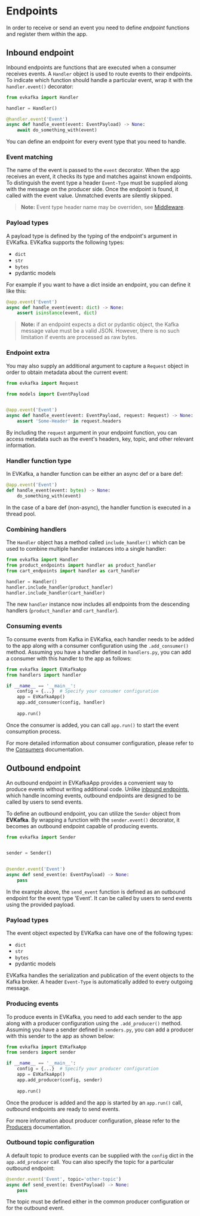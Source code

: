 # Endpoints

In order to receive or send an event you need to define 
*endpoint* functions and register them within the app.

## Inbound endpoint

Inbound endpoints are functions that are executed when a consumer receives
events. A `Handler` object is used to route events to their endpoints. 
To indicate which function should handle a particular event, wrap it with 
the `handler.event()` decorator:

```python
from evkafka import Handler

handler = Handler()

@handler.event('Event')
async def handle_event(event: EventPayload) -> None:
    await do_something_with(event)
```

You can define an endpoint for every event type that you need to handle.

### Event matching

The name of the event is passed to the `event` decorator. When the app 
receives an event, it checks its type and matches against known endpoints. 
To distinguish the event type a header `Event-Type` must be supplied 
along with the message on the producer side. Once the endpoint is found,
it called with the event value. Unmatched events are silently skipped.

> **Note:** Event type header name may be overriden, 
see [Middleware](middleware.md).

### Payload types

A payload type is defined by the typing of the endpoint's argument 
in EVKafka. EVKafka supports the following types:

- `dict`
- `str`
- `bytes`
- pydantic models

For example if you want to have a dict inside an endpoint, you can
define it like this:

```python
@app.event('Event')
async def handle_event(event: dict) -> None:
    assert isinstance(event, dict)
```

> **Note:** if an endpoint expects a dict or pydantic object, 
the Kafka message value must be a valid JSON. However, there 
is no such limitation if events are processed as raw bytes.

### Endpoint extra

You may also supply an additional argument to capture a `Request`
object in order to obtain metadata about the current event:

```python
from evkafka import Request

from models import EventPayload


@app.event('Event')
async def handle_event(event: EventPayload, request: Request) -> None:
    assert 'Some-Header' in request.headers
```

By including the `request` argument in your endpoint function, 
you can access metadata such as the event's headers, key, topic, and other 
relevant information.

### Handler function type

In EVKafka, a handler function can be either an async def or a bare def:

```python
@app.event('Event')
def handle_event(event: bytes) -> None:
    do_something_with(event)
```
In the case of a bare def (non-async), the handler function 
is executed in a thread pool.

### Combining handlers

The `Handler` object has a method called `include_handler()` which
can be used to combine multiple handler instances into a single handler:

```python
from evkafka import Handler
from product_endpoints import handler as product_handler
from cart_endpoints import handler as cart_handler

handler = Handler()
handler.include_handler(product_handler)
handler.include_handler(cart_handler)

```
The new `handler` instance now includes all endpoints from 
the descending handlers (`product_handler` and `cart_handler`).

### Consuming events

To consume events from Kafka in EVKafka, each handler 
needs to be added to the app along with a consumer 
configuration using the `.add_consumer()` method. Assuming 
you have a handler defined in `handlers.py`, you can 
add a consumer with this handler to the app as follows:

```python
from evkafka import EVKafkaApp
from handlers import handler

if __name__ == '__main__':
    config = {...}  # Specify your consumer configuration
    app = EVKafkaApp()
    app.add_consumer(config, handler)
    
    app.run()
```
Once the consumer is added, you can call `app.run()` to start 
the event consumption process.

For more detailed information about consumer configuration, 
please refer to the [Consumers](consumers.md) documentation. 

## Outbound endpoint

An outbound endpoint in EVKafkaApp provides a convenient 
way to produce events without writing additional code. 
Unlike [inbound endpoints](#inbound-endpoint), which handle 
incoming events, outbound endpoints are designed 
to be called by users to send events.

To define an outbound endpoint, you can utilize the `Sender` 
object from **EVKafka**. By wrapping a function with 
the `sender.event()` decorator, it becomes an outbound 
endpoint capable of producing events.

```python
from evkafka import Sender


sender = Sender()


@sender.event('Event')
async def send_event(e: EventPayload) -> None:
    pass
```
In the example above, the `send_event` function is defined 
as an outbound endpoint for the event type 'Event'. 
It can be called by users to send events using the provided payload.

### Payload types

The event object expected by EVKafka can have one
of the following types:

- `dict`
- `str`
- `bytes`
- pydantic models

EVKafka handles the serialization and publication of 
the event objects to the Kafka broker. A header `Event-Type`
is automatically added to every outgoing message.

### Producing events
To produce events in EVKafka, you need to add each sender 
to the app along with a producer configuration using 
the `.add_producer()` method. Assuming you have a sender
defined in `senders.py`, you can add a producer with this sender
to the app as shown below:


```python
from evkafka import EVKafkaApp
from senders import sender

if __name__ == '__main__':
    config = {...}  # Specify your producer configuration
    app = EVKafkaApp()
    app.add_producer(config, sender)
    
    app.run()
```
Once the producer is added and the app is started by 
an `app.run()` call, outbound endpoints are ready to send events.

For more information about producer configuration, 
please refer to the [Producers](producers.md) documentation. 


### Outbound topic configuration

A default topic to produce events can be supplied with the `config` dict
in the `app.add_producer` call. You can also specify the topic for a particular
outbound endpoint:

```python
@sender.event('Event', topic='other-topic')
async def send_event(e: EventPayload) -> None:
    pass
```

The topic must be defined either in the common producer configuration or
for the outbound event.
